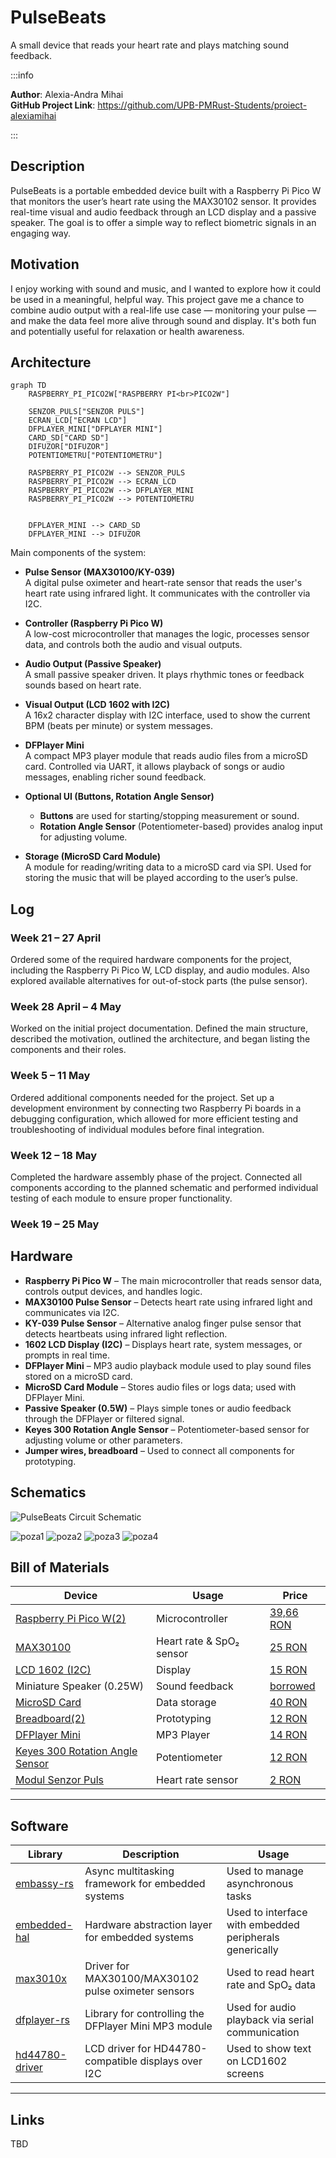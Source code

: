 # PulseBeats  
A small device that reads your heart rate and plays matching sound feedback.


:::info

**Author**: Alexia-Andra Mihai \
**GitHub Project Link**: https://github.com/UPB-PMRust-Students/proiect-alexiamihai

:::


## Description  
PulseBeats is a portable embedded device built with a Raspberry Pi Pico W that monitors the user’s heart rate using the MAX30102 sensor. It provides real-time visual and audio feedback through an LCD display and a passive speaker. The goal is to offer a simple way to reflect biometric signals in an engaging way.



## Motivation  
I enjoy working with sound and music, and I wanted to explore how it could be used in a meaningful, helpful way. This project gave me a chance to combine audio output with a real-life use case — monitoring your pulse — and make the data feel more alive through sound and display. It's both fun and potentially useful for relaxation or health awareness.



## Architecture  

```mermaid
graph TD
    RASPBERRY_PI_PICO2W["RASPBERRY PI<br>PICO2W"]

    SENZOR_PULS["SENZOR PULS"]
    ECRAN_LCD["ECRAN LCD"]
    DFPLAYER_MINI["DFPLAYER MINI"]
    CARD_SD["CARD SD"]
    DIFUZOR["DIFUZOR"]
    POTENTIOMETRU["POTENTIOMETRU"]

    RASPBERRY_PI_PICO2W --> SENZOR_PULS
    RASPBERRY_PI_PICO2W --> ECRAN_LCD
    RASPBERRY_PI_PICO2W --> DFPLAYER_MINI
    RASPBERRY_PI_PICO2W --> POTENTIOMETRU


    DFPLAYER_MINI --> CARD_SD
    DFPLAYER_MINI --> DIFUZOR
```


Main components of the system:


- **Pulse Sensor (MAX30100/KY-039)**  
  A digital pulse oximeter and heart-rate sensor that reads the user's heart rate using infrared light. It communicates with the controller via I2C.


- **Controller (Raspberry Pi Pico W)**  
  A low-cost microcontroller that manages the logic, processes sensor data, and controls both the audio and visual outputs.


- **Audio Output (Passive Speaker)**  
  A small passive speaker driven. It plays rhythmic tones or feedback sounds based on heart rate.


- **Visual Output (LCD 1602 with I2C)**  
  A 16x2 character display with I2C interface, used to show the current BPM (beats per minute) or system messages.


- **DFPlayer Mini**  
  A compact MP3 player module that reads audio files from a microSD card. Controlled via UART, it allows playback of songs or audio messages, enabling richer sound feedback.


- **Optional UI (Buttons, Rotation Angle Sensor)**  
  - **Buttons** are used for starting/stopping measurement or sound.  
  - **Rotation Angle Sensor** (Potentiometer-based) provides analog input for adjusting volume.


- **Storage (MicroSD Card Module)**  
  A module for reading/writing data to a microSD card via SPI. Used for storing the music that will be played according to the user’s pulse.




## Log  


### Week 21 – 27 April

Ordered some of the required hardware components for the project, including the Raspberry Pi Pico W, LCD display, and audio modules. Also explored available alternatives for out-of-stock parts (the pulse sensor).

### Week 28 April – 4 May

Worked on the initial project documentation. Defined the main structure, described the motivation, outlined the architecture, and began listing the components and their roles.

### Week 5 – 11 May

Ordered additional components needed for the project. Set up a development environment by connecting two Raspberry Pi boards in a debugging configuration, which allowed for more efficient testing and troubleshooting of individual modules before final integration.

### Week 12 – 18 May

Completed the hardware assembly phase of the project. Connected all components according to the planned schematic and performed individual testing of each module to ensure proper functionality.
   
### Week 19 – 25 May
   

## Hardware  


- **Raspberry Pi Pico W** – The main microcontroller that reads sensor data, controls output devices, and handles logic.
- **MAX30100 Pulse Sensor** – Detects heart rate using infrared light and communicates via I2C.
- **KY-039 Pulse Sensor** – Alternative analog finger pulse sensor that detects heartbeats using infrared light reflection.
- **1602 LCD Display (I2C)** – Displays heart rate, system messages, or prompts in real time.
- **DFPlayer Mini** – MP3 audio playback module used to play sound files stored on a microSD card.
- **MicroSD Card Module** – Stores audio files or logs data; used with DFPlayer Mini.
- **Passive Speaker (0.5W)** – Plays simple tones or audio feedback through the DFPlayer or filtered signal.
- **Keyes 300 Rotation Angle Sensor** – Potentiometer-based sensor for adjusting volume or other parameters.
- **Jumper wires, breadboard** – Used to connect all components for prototyping.

## Schematics  

![PulseBeats Circuit Schematic](schematic.webp)

![poza1](poza1.webp)
![poza2](poza2.webp)
![poza3](poza3.webp)
![poza4](poza4.webp)

## Bill of Materials  



| Device | Usage | Price |
|--------|-------|-------|
| [Raspberry Pi Pico W(2)](https://www.optimusdigital.ro/en/raspberry-pi-boards/12394-raspberry-pi-pico-w.html) | Microcontroller | [39,66 RON](https://www.optimusdigital.ro/en/raspberry-pi-boards/12394-raspberry-pi-pico-w.html) |
| [MAX30100](https://www.optimusdigital.ro/en/others/2166-green-max30100-heart-rate-sensor-module.html?search_query=max+30100&results=4) | Heart rate & SpO₂ sensor | [25 RON](https://www.optimusdigital.ro/en/others/2166-green-max30100-heart-rate-sensor-module.html?search_query=max+30100&results=4) |
| [LCD 1602 (I2C)](https://www.optimusdigital.ro/en/lcds/62-1602-lcd-with-i2c-interface-and-yellow-green-backlight.html) | Display | [15 RON](https://www.optimusdigital.ro/en/lcds/62-1602-lcd-with-i2c-interface-and-yellow-green-backlight.html) |
| Miniature Speaker (0.25W) | Sound feedback | [borrowed](https://www.optimusdigital.ro/en/speakers/120-miniature-speaker-05-w.html) |
| [MicroSD Card](https://www.optimusdigital.ro/en/memories/8678-original-microsd-card-16-gb-for-raspberry-pi-4-model-b-preinstalled-with-noobs-bulk.html?search_query=microsd&results=91) | Data storage | [40 RON](https://www.optimusdigital.ro/en/memories/8678-original-microsd-card-16-gb-for-raspberry-pi-4-model-b-preinstalled-with-noobs-bulk.html?search_query=microsd&results=91) |
| [Breadboard(2)](https://www.optimusdigital.ro/en/breadboards/13245-breadboard-750-points.html?search_query=breadboard&results=362) | Prototyping | [12 RON](https://www.optimusdigital.ro/en/breadboards/13245-breadboard-750-points.html?search_query=breadboard&results=362) |
| [DFPlayer Mini](https://www.optimusdigital.ro/en/audio/1484-dfplayer-mini-miniature-mp3-player-module.html) | MP3 Player | [14 RON](https://www.optimusdigital.ro/en/audio/1484-dfplayer-mini-miniature-mp3-player-module.html) |
| [Keyes 300 Rotation Angle Sensor](https://www.pfdeal.com/products/keyes-300-degree-rotation-angle-sensor-for-arduino-red) | Potentiometer | [12 RON](https://www.pfdeal.com/products/keyes-300-degree-rotation-angle-sensor-for-arduino-red) |
| [Modul Senzor Puls](https://www.optimusdigital.ro/ro/senzori-altele/12594-modul-senzor-puls.html?search_query=Modul+Senzor+Puls&results=17) | Heart rate sensor | [2 RON](https://www.optimusdigital.ro/ro/senzori-altele/12594-modul-senzor-puls.html?search_query=Modul+Senzor+Puls&results=17) |



---


## Software  


| Library | Description | Usage |
|---------|-------------|-------|
| [embassy-rs](https://github.com/embassy-rs/embassy) | Async multitasking framework for embedded systems | Used to manage asynchronous tasks |
| [embedded-hal](https://github.com/rust-embedded/embedded-hal) | Hardware abstraction layer for embedded systems | Used to interface with embedded peripherals generically |
| [max3010x](https://github.com/almindor/max3010x) | Driver for MAX30100/MAX30102 pulse oximeter sensors | Used to read heart rate and SpO₂ data |
| [dfplayer-rs](https://github.com/samcrow/dfplayer-rs) | Library for controlling the DFPlayer Mini MP3 module | Used for audio playback via serial communication |
| [hd44780-driver](https://github.com/eldruin/hd44780-driver) | LCD driver for HD44780-compatible displays over I2C | Used to show text on LCD1602 screens |

---

## Links  
TBD



